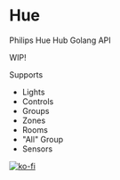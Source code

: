 # Hue

Philips Hue Hub Golang API

WIP!

Supports

- Lights
- Controls
- Groups
- Zones
- Rooms
- "All" Group
- Sensors

[![ko-fi](https://ko-fi.com/img/githubbutton_sm.svg)](https://ko-fi.com/Z8Z4121TDS)
